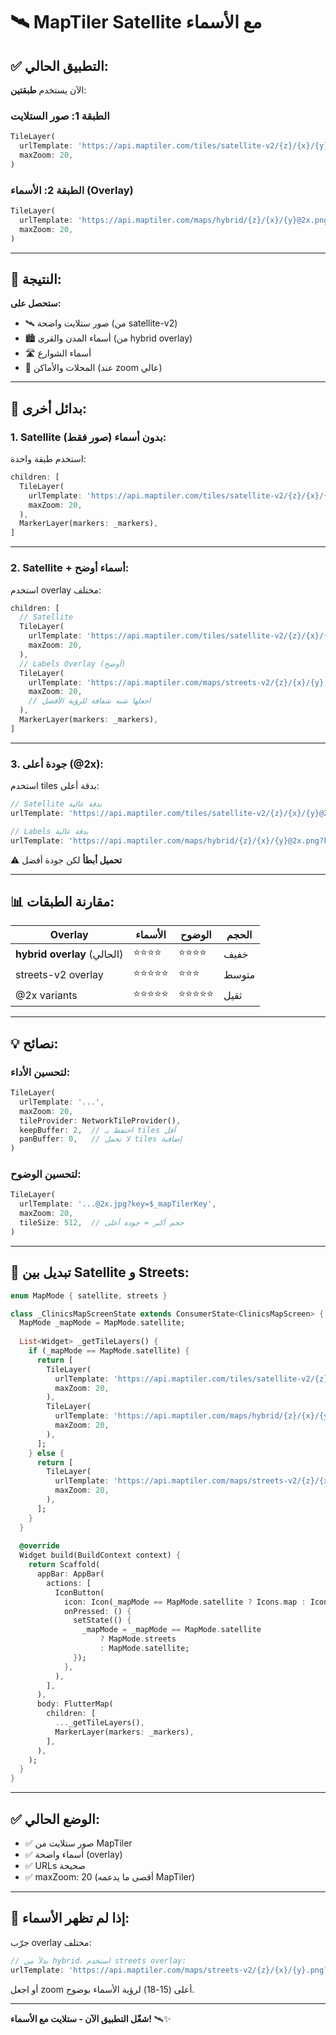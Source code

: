 # 🛰️ MapTiler Satellite مع الأسماء

## ✅ التطبيق الحالي:

الآن يستخدم **طبقتين**:

### الطبقة 1: صور الستلايت
```dart
TileLayer(
  urlTemplate: 'https://api.maptiler.com/tiles/satellite-v2/{z}/{x}/{y}.jpg?key=$_mapTilerKey',
  maxZoom: 20,
)
```

### الطبقة 2: الأسماء (Overlay)
```dart
TileLayer(
  urlTemplate: 'https://api.maptiler.com/maps/hybrid/{z}/{x}/{y}@2x.png?key=$_mapTilerKey',
  maxZoom: 20,
)
```

---

## 🎯 النتيجة:

**ستحصل على:**
- 🛰️ صور ستلايت واضحة (من satellite-v2)
- 🏙️ أسماء المدن والقرى (من hybrid overlay)
- 🛣️ أسماء الشوارع
- 🏪 المحلات والأماكن (عند zoom عالي)

---

## 🔧 بدائل أخرى:

### 1. Satellite بدون أسماء (صور فقط):

استخدم طبقة واحدة:
```dart
children: [
  TileLayer(
    urlTemplate: 'https://api.maptiler.com/tiles/satellite-v2/{z}/{x}/{y}.jpg?key=$_mapTilerKey',
    maxZoom: 20,
  ),
  MarkerLayer(markers: _markers),
]
```

---

### 2. Satellite + أسماء أوضح:

استخدم overlay مختلف:
```dart
children: [
  // Satellite
  TileLayer(
    urlTemplate: 'https://api.maptiler.com/tiles/satellite-v2/{z}/{x}/{y}.jpg?key=$_mapTilerKey',
    maxZoom: 20,
  ),
  // Labels Overlay (أوضح)
  TileLayer(
    urlTemplate: 'https://api.maptiler.com/maps/streets-v2/{z}/{x}/{y}.png?key=$_mapTilerKey',
    maxZoom: 20,
    // اجعلها شبه شفافة للرؤية الأفضل
  ),
  MarkerLayer(markers: _markers),
]
```

---

### 3. جودة أعلى (@2x):

استخدم tiles بدقة أعلى:
```dart
// Satellite بدقة عالية
urlTemplate: 'https://api.maptiler.com/tiles/satellite-v2/{z}/{x}/{y}@2x.jpg?key=$_mapTilerKey'

// Labels بدقة عالية
urlTemplate: 'https://api.maptiler.com/maps/hybrid/{z}/{x}/{y}@2x.png?key=$_mapTilerKey'
```

⚠️ **تحميل أبطأ** لكن جودة أفضل

---

## 📊 مقارنة الطبقات:

| Overlay | الأسماء | الوضوح | الحجم |
|---------|--------|--------|-------|
| **hybrid overlay** (الحالي) | ⭐⭐⭐⭐ | ⭐⭐⭐⭐ | خفيف |
| streets-v2 overlay | ⭐⭐⭐⭐⭐ | ⭐⭐⭐ | متوسط |
| @2x variants | ⭐⭐⭐⭐⭐ | ⭐⭐⭐⭐⭐ | ثقيل |

---

## 💡 نصائح:

### لتحسين الأداء:
```dart
TileLayer(
  urlTemplate: '...',
  maxZoom: 20,
  tileProvider: NetworkTileProvider(),
  keepBuffer: 2,  // احتفظ بـ tiles أقل
  panBuffer: 0,   // لا تحمل tiles إضافية
)
```

### لتحسين الوضوح:
```dart
TileLayer(
  urlTemplate: '...@2x.jpg?key=$_mapTilerKey',
  maxZoom: 20,
  tileSize: 512,  // حجم أكبر = جودة أعلى
)
```

---

## 🎨 تبديل بين Satellite و Streets:

```dart
enum MapMode { satellite, streets }

class _ClinicsMapScreenState extends ConsumerState<ClinicsMapScreen> {
  MapMode _mapMode = MapMode.satellite;
  
  List<Widget> _getTileLayers() {
    if (_mapMode == MapMode.satellite) {
      return [
        TileLayer(
          urlTemplate: 'https://api.maptiler.com/tiles/satellite-v2/{z}/{x}/{y}.jpg?key=$_mapTilerKey',
          maxZoom: 20,
        ),
        TileLayer(
          urlTemplate: 'https://api.maptiler.com/maps/hybrid/{z}/{x}/{y}@2x.png?key=$_mapTilerKey',
          maxZoom: 20,
        ),
      ];
    } else {
      return [
        TileLayer(
          urlTemplate: 'https://api.maptiler.com/maps/streets-v2/{z}/{x}/{y}.png?key=$_mapTilerKey',
          maxZoom: 20,
        ),
      ];
    }
  }
  
  @override
  Widget build(BuildContext context) {
    return Scaffold(
      appBar: AppBar(
        actions: [
          IconButton(
            icon: Icon(_mapMode == MapMode.satellite ? Icons.map : Icons.satellite),
            onPressed: () {
              setState(() {
                _mapMode = _mapMode == MapMode.satellite 
                    ? MapMode.streets 
                    : MapMode.satellite;
              });
            },
          ),
        ],
      ),
      body: FlutterMap(
        children: [
          ..._getTileLayers(),
          MarkerLayer(markers: _markers),
        ],
      ),
    );
  }
}
```

---

## ✅ الوضع الحالي:

- ✅ صور ستلايت من MapTiler
- ✅ أسماء واضحة (overlay)
- ✅ URLs صحيحة
- ✅ maxZoom: 20 (أقصى ما يدعمه MapTiler)

---

## 🐛 إذا لم تظهر الأسماء:

جرّب overlay مختلف:
```dart
// بدلاً من hybrid، استخدم streets overlay:
urlTemplate: 'https://api.maptiler.com/maps/streets-v2/{z}/{x}/{y}.png?key=$_mapTilerKey'
```

أو اجعل zoom أعلى (15-18) لرؤية الأسماء بوضوح.

---

**شغّل التطبيق الآن - ستلايت مع الأسماء!** 🛰️✨

